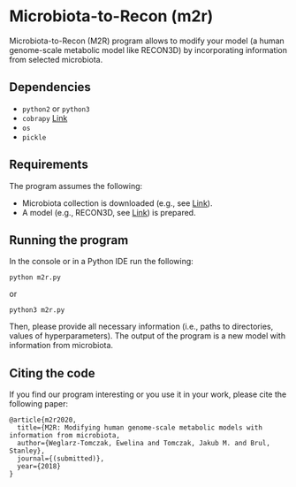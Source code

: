 # Microbiota-to-Recon (m2r)
Microbiota-to-Recon (M2R) program allows to modify your model (a human genome-scale metabolic model like RECON3D) by incorporating information from selected microbiota.

## Dependencies
* `python2` or `python3`
* `cobrapy` [Link](https://cobrapy.readthedocs.io/)
* `os`
* `pickle`

## Requirements
The program assumes the following:
* Microbiota collection is downloaded (e.g., see [Link](https://www.vmh.life/#downloadview)).
* A model (e.g., RECON3D, see [Link](https://www.vmh.life/#downloadview)) is prepared.

## Running the program
In the console or in a Python IDE run the following:

`python m2r.py`

or

`python3 m2r.py`

Then, please provide all necessary information (i.e., paths to directories, values of hyperparameters). The output of the program is a new model with information from microbiota.

## Citing the code
If you find our program interesting or you use it in your work, please cite the following paper:
```
@article{m2r2020,
  title={M2R: Modifying human genome-scale metabolic models with information from microbiota,
  author={Weglarz-Tomczak, Ewelina and Tomczak, Jakub M. and Brul, Stanley},
  journal={(submitted)},
  year={2018}
}
```
